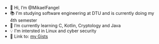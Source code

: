 - 👋 Hi, I’m @MikaelFangel
- 📚 I'm studying software engineering at DTU and is currently doing my 4th semester
- 🌱 I’m currently learning C, Kotlin, Cryptology and Java
- 💡 I'm intersted in Linux and cyber security
- 📖 Link to: [my Gists](https://gist.github.com/MikaelFangel)
